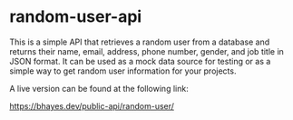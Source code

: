 # random-user-api
This is a simple API that retrieves a random user from a database and returns their name, email, address, phone number, gender, and job title in JSON format. It can be used as a mock data source for testing or as a simple way to get random user information for your projects.

A live version can be found at the following link:

https://bhayes.dev/public-api/random-user/
